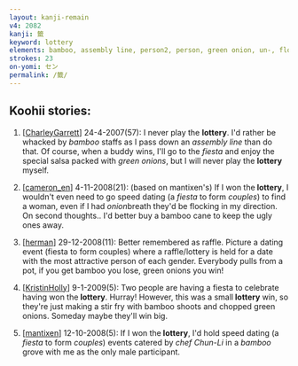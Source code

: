 ```yaml
---
layout: kanji-remain
v4: 2082
kanji: 籤
keyword: lottery
elements: bamboo, assembly line, person2, person, green onion, un-, floor, fiesta
strokes: 23
on-yomi: セン
permalink: /籤/
---
```


## Koohii stories: 

1) [<a href="http://kanji.koohii.com/profile/CharleyGarrett">CharleyGarrett</a>] 24-4-2007(57): I never play the <strong>lottery</strong>. I&#039;d rather be whacked by <em>bamboo</em> staffs as I pass down an <em>assembly line</em> than do that. Of course, when a buddy wins, I&#039;ll go to the <em>fiesta</em> and enjoy the special salsa packed with <em>green onions</em>, but I will never play the <strong>lottery</strong> myself.

2) [<a href="http://kanji.koohii.com/profile/cameron_en">cameron_en</a>] 4-11-2008(21): (based on mantixen&#039;s) If I won the<strong> lottery</strong>, I wouldn&#039;t even need to go speed dating (a <em>fiesta</em> to form <em>couples</em>) to find a woman, even if I had <em>onion</em>breath they&#039;d be flocking in my direction. On second thoughts.. I&#039;d better buy a bamboo cane to keep the ugly ones away.

3) [<a href="http://kanji.koohii.com/profile/herman">herman</a>] 29-12-2008(11): Better remembered as raffle. Picture a dating event (fiesta to form couples) where a raffle/lottery is held for a date with the most attractive person of each gender. Everybody pulls from a pot, if you get bamboo you lose, green onions you win!

4) [<a href="http://kanji.koohii.com/profile/KristinHolly">KristinHolly</a>] 9-1-2009(5): Two people are having a fiesta to celebrate having won the<strong> lottery</strong>. Hurray! However, this was a small<strong> lottery</strong> win, so they&#039;re just making a stir fry with bamboo shoots and chopped green onions. Someday maybe they&#039;ll win big.

5) [<a href="http://kanji.koohii.com/profile/mantixen">mantixen</a>] 12-10-2008(5): If I won the<strong> lottery</strong>, I&#039;d hold speed dating (a <em>fiesta</em> to form <em>couples</em>) events catered by <em>chef Chun-Li</em> in a <em>bamboo</em> grove with me as the only male participant.

